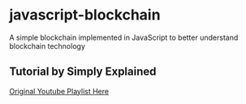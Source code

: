 # javascript-blockchain
A simple blockchain implemented in JavaScript to better understand blockchain technology

## Tutorial by Simply Explained
[Original Youtube Playlist Here](https://www.youtube.com/playlist?list=PLzvRQMJ9HDiTqZmbtFisdXFxul5k0F-Q4)
